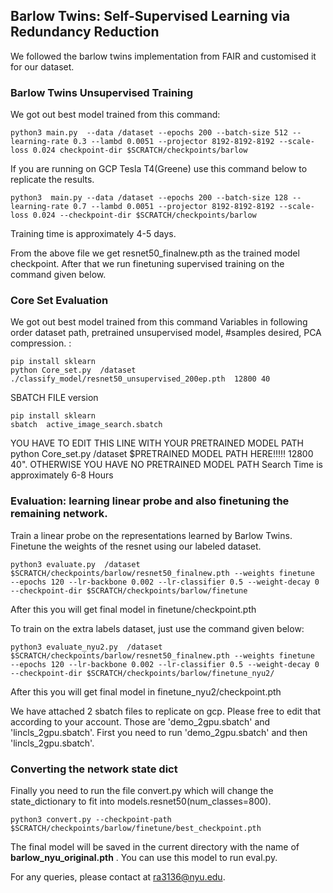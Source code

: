 Barlow Twins: Self-Supervised Learning via Redundancy Reduction
---------------------------------------------------------------
We followed the barlow twins implementation from FAIR and customised it for our dataset. 


### Barlow Twins  Unsupervised Training

We got out best model trained from this command: 

```
python3 main.py  --data /dataset --epochs 200 --batch-size 512 --learning-rate 0.3 --lambd 0.0051 --projector 8192-8192-8192 --scale-loss 0.024 checkpoint-dir $SCRATCH/checkpoints/barlow
```

If you are running on GCP Tesla T4(Greene) use this command below to replicate the results. 

```
python3  main.py --data /dataset --epochs 200 --batch-size 128 --learning-rate 0.7 --lambd 0.0051 --projector 8192-8192-8192 --scale-loss 0.024 --checkpoint-dir $SCRATCH/checkpoints/barlow
```

Training time is approximately 4-5 days. 

From the above file we get resnet50_finalnew.pth as the trained model checkpoint. After that we run finetuning supervised training on the command given below. 

### Core Set Evaluation
We got out best model trained from this command Variables in following order dataset path, pretrained unsupervised model, #samples desired, PCA compression. : 

```
pip install sklearn
python Core_set.py  /dataset ./classify_model/resnet50_unsupervised_200ep.pth  12800 40
```
SBATCH FILE version

```
pip install sklearn
sbatch  active_image_search.sbatch 
```
YOU HAVE TO EDIT THIS LINE WITH YOUR PRETRAINED MODEL PATH python  Core_set.py  /dataset $PRETRAINED MODEL PATH HERE!!!!!  12800 40". OTHERWISE YOU HAVE NO PRETRAINED MODEL PATH 
Search Time is approximately 6-8 Hours 

### Evaluation: learning linear probe and also finetuning the remaining network.

Train a linear probe on the representations learned by Barlow Twins. Finetune the weights of the resnet using our labeled dataset. 
```
python3 evaluate.py  /dataset $SCRATCH/checkpoints/barlow/resnet50_finalnew.pth --weights finetune  --epochs 120 --lr-backbone 0.002 --lr-classifier 0.5 --weight-decay 0 --checkpoint-dir $SCRATCH/checkpoints/barlow/finetune 
```
After this you will get final model in finetune/checkpoint.pth


To train on the extra labels dataset, just use the command given below:
```
python3 evaluate_nyu2.py  /dataset $SCRATCH/checkpoints/barlow/resnet50_finalnew.pth --weights finetune  --epochs 120 --lr-backbone 0.002 --lr-classifier 0.5 --weight-decay 0 --checkpoint-dir $SCRATCH/checkpoints/barlow/finetune_nyu2/
```
After this you will get final model in finetune_nyu2/checkpoint.pth

We have attached 2 sbatch files to replicate on gcp. Please free to edit that according to your account. Those are 'demo_2gpu.sbatch' and 'lincls_2gpu.sbatch'. First you need to run 'demo_2gpu.sbatch' and then 'lincls_2gpu.sbatch'. 

### Converting the network state dict

Finally you need to run the file convert.py which will change the state_dictionary to fit into models.resnet50(num_classes=800).

```
python3 convert.py --checkpoint-path $SCRATCH/checkpoints/barlow/finetune/best_checkpoint.pth 
```

The final model will be saved in the current directory with the name of **barlow_nyu_original.pth** . You can use this model to run eval.py.


For any queries, please contact at ra3136@nyu.edu. 
